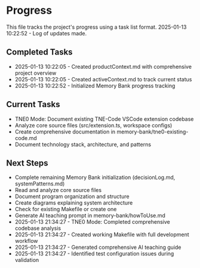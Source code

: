 # Progress

This file tracks the project's progress using a task list format.
2025-01-13 10:22:52 - Log of updates made.

## Completed Tasks

- 2025-01-13 10:22:05 - Created productContext.md with comprehensive project overview
- 2025-01-13 10:22:05 - Created activeContext.md to track current status
- 2025-01-13 10:22:52 - Initialized Memory Bank progress tracking

## Current Tasks

- TNE0 Mode: Document existing TNE-Code VSCode extension codebase
- Analyze core source files (src/extension.ts, workspace configs)
- Create comprehensive documentation in memory-bank/tne0-existing-code.md
- Document technology stack, architecture, and patterns

## Next Steps

- Complete remaining Memory Bank initialization (decisionLog.md, systemPatterns.md)
- Read and analyze core source files
- Document program organization and structure
- Create diagrams explaining system architecture
- Check for existing Makefile or create one
- Generate AI teaching prompt in memory-bank/howToUse.md
- 2025-01-13 21:34:27 - TNE0 Mode: Completed comprehensive codebase analysis
- 2025-01-13 21:34:27 - Created working Makefile with full development workflow
- 2025-01-13 21:34:27 - Generated comprehensive AI teaching guide
- 2025-01-13 21:34:27 - Identified test configuration issues during validation
